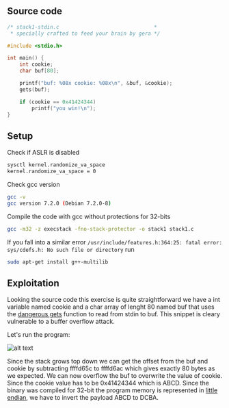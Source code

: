 ## Source code
```c
/* stack1-stdin.c                               *
 * specially crafted to feed your brain by gera */

#include <stdio.h>

int main() {
	int cookie;
	char buf[80];

	printf("buf: %08x cookie: %08x\n", &buf, &cookie);
	gets(buf);

	if (cookie == 0x41424344)
		printf("you win!\n");
}
```
## Setup
Check if ASLR is disabled
```bash
sysctl kernel.randomize_va_space
kernel.randomize_va_space = 0
```

Check gcc version
```bash 
gcc -v 
gcc version 7.2.0 (Debian 7.2.0-8)
```

Compile the code with gcc without protections for 32-bits
```bash
gcc -m32 -z execstack -fno-stack-protector -o stack1 stack1.c
```

If you fall into a similar error ```/usr/include/features.h:364:25: fatal error: sys/cdefs.h: No such file or directory``` run
```bash
sudo apt-get install g++-multilib
```

## Exploitation

Looking the source code this exercise is quite straightforward we have a int variable named cookie and a char array of lenght 80 named buf that uses the [dangerous gets](https://stackoverflow.com/questions/1694036/why-is-the-gets-function-so-dangerous-that-it-should-not-be-used) function to read from stdin to buf. This snippet is cleary vulnerable to a buffer overflow attack.

Let's run the program:

![alt text](https://i.imgur.com/lpYD3tj.png)

Since the stack grows top down we can get the offset from the buf and cookie by subtracting ffffd65c to ffffd6ac which gives exactly 80 bytes as we expected. We can now overflow the buf to overwrite the value of cookie. Since the cookie value has to be 0x41424344 which is ABCD. Since the binary was compiled for 32-bit the program memory is represented in [little endian](https://www.cs.umd.edu/class/sum2003/cmsc311/Notes/Data/endian.html), we have to invert the payload ABCD to DCBA.

